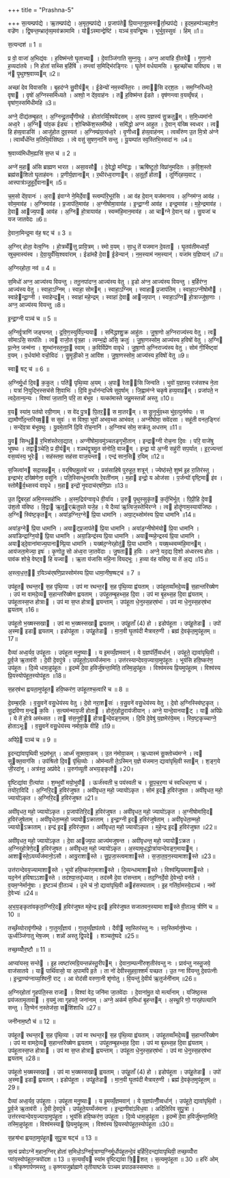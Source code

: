 +++
title = "Prashna-5"

+++
स॒त्यम्प्रप॑द्ये । ऋ॒तम्प्रप॑द्ये । अ॒मृत॒म्प्रप॑द्ये । प्र॒जाप॑ते प्रि॒यान्त॒नुव॒मनार्ता॒म्प्रप॑द्ये । इ॒दम॒हम्प॑ञ्चद॒शेन॒ वज्रे॑ण । द्वि॒षन्त॒म्भ्रातृ॑व्य॒मव॑क्रामामि । योऽस्मान्द्वेष्टि॑ । यञ्च॑ व॒यन्द्वि॒ष्मः । भूर्भुव॒स्सुवः॑ । हिम् ॥1॥

स॒त्यन्दश॑ ॥ 1 ॥

प्र वो॒ वाजा॑ अ॒भिद्य॑वः । ह॒विष्म॑न्तो घृ॒ताच्या । दे॒वाञ्जि॑गाति सुम्न॒युः । अग्न॒ आया॑हि वी॒तये । गृ॒णा॒नो ह॒व्यदा॑तये । नि होता॑ सथ्सि ब॒र्हिषि॑ । तन्त्वा॑ स॒मिद्भि॑रङ्गिरः । घृ॒तेन॑ वर्धयामसि । बृ॒हच्छो॑चा यविष्ठ्य । स न॑ पृ॒थुश्श्र॒वाय्यम् ॥2॥

अच्छा॑ देव विवाससि । बृ॒हद॑ग्ने सु॒वीर्यम् । ई॒डेन्यो॑ नम॒स्य॑स्ति॒रः । तमा॑सि दर्‌श॒तः । सम॒ग्निरि॑ध्यते॒ वृषा । वृषो॑ अ॒ग्निस्समि॑ध्यते । अश्वो॒ न दे॑व॒वाह॑नः । त ह॒विष्म॑न्त ईडते । वृष॑णन्त्वा व॒यव्वृँषन्न्॑ । वृषा॑ण॒स्समि॑धीमहि ॥3॥

अग्ने॒ दीद्य॑तम्बृ॒हत् । अ॒ग्निन्दू॒तव्वृँ॑णीमहे । होता॑रव्विँ॒श्ववे॑दसम् । अ॒स्य य॒ज्ञस्य॑ सु॒क्रतुम् । स॒मि॒ध्यमा॑नो अध्व॒रे । अ॒ग्नि पा॑व॒क ईड्यः॑ । शो॒चिष्के॑श॒स्तमी॑महे । समि॑द्धो अग्न आहुत । दे॒वान् य॑ख्षि स्वध्वर । त्व हि ह॑व्य॒वाडसि॑ । आजु॑होत दुव॒स्यत॑ । अ॒ग्निम्प्र॑य॒त्य॑ध्व॒रे । वृ॒णीध्व ह॑व्य॒वाह॑नम् । त्वव्वँरु॑ण उ॒त मि॒त्रो अ॑ग्ने । त्वाव्वँ॑र्धन्ति म॒तिभि॒र्वसि॑ष्ठाः । त्वे वसु॑ सुषण॒नानि॑ सन्तु । यू॒यम्पा॑त स्व॒स्तिभि॒स्सदा॑ नः ॥4॥

श्र॒वाय्य॑मिधीम॒ह्यसि॑ स॒प्त च॑ ॥ 2 ॥

अग्ने॑ म॒हा अ॑सि ब्राह्मण भारत । असा॒वसौ । दे॒वेद्धो॒ मन्वि॑द्धः । ऋषि॑ष्टुतो॒ विप्रा॑नुमदितः । क॒वि॒श॒स्तो ब्रह्म॑सशितो घृ॒ताह॑वनः । प्र॒णीर्य॒ज्ञानाम् । र॒थीर॑ध्व॒राणाम् । अ॒तूर्तो॒ होता । तूर्णि॑र्‌हव्य॒वाट् । आस्पात्र॑ञ्जु॒हूर्दे॒वानाम् ॥5॥

च॒म॒सो दे॑व॒पानः॑ । अ॒रा इ॑वाग्ने ने॒मिर्दे॒वा स्त्वम्प॑रि॒भूर॑सि । आ व॑ह दे॒वान् यज॑मानाय । अ॒ग्निम॑ग्न॒ आव॑ह । सोम॒माव॑ह । अ॒ग्निमाव॑ह । प्र॒जाप॑ति॒माव॑ह । अ॒ग्नीषोमा॒वाव॑ह । इ॒न्द्रा॒ग्नी आव॑ह । इन्द्र॒माव॑ह । म॒हे॒न्द्रमाव॑ह । दे॒वा आज्य॒पा आव॑ह । अ॒ग्नि हो॒त्रायाव॑ह । स्वम्म॑हि॒मान॒माव॑ह । आ चाग्ने दे॒वान् वह॑ । सु॒यजा॑ च यज जातवेदः ॥6॥

दे॒वाना॒मिन्द्र॒मा व॑ह॒ षट् च॑ ॥ 3 ॥

अ॒ग्निर् होता॒ वेत्व॒ग्निः । हो॒त्रव्वेँत्तु प्रावि॒त्रम् । स्मो व॒यम् । सा॒धु ते॑ यजमान दे॒वता । घृ॒तव॑तीमध्वर्यो॒ स्रुच॒मास्य॑स्व । दे॒वा॒युवँ॑व्वि॒श्ववा॑राम् । ईडा॑महै दे॒वा ई॒डेन्यान्॑ । न॒म॒स्याम॑ नम॒स्यान्॑ । यजा॑म य॒ज्ञियान्॑ ॥7॥

अ॒ग्निर्‌होता॒ नव॑ ॥ 4 ॥

स॒मिधो॑ अग्न॒ आज्य॑स्य वियन्तु । तनू॒नपा॑दग्न॒ आज्य॑स्य वेतु । इ॒डो अ॑ग्न॒ आज्य॑स्य वियन्तु । ब॒र्हिर॑ग्न॒ आज्य॑स्य वेतु । स्वाहा॒ऽग्निम् । स्वाहा॒ सोमम् । स्वाहा॒ऽग्निम् । स्वाहा प्र॒जाप॑तिम् । स्वाहा॒ऽग्नीषोमौ । स्वाहेन्द्रा॒ग्नी । स्वाहेन्द्रम् । स्वाहा॑ महे॒न्द्रम् । स्वाहा॑ दे॒वा आज्य॒पान् । स्वाहा॒ऽग्नि हो॒त्राज्जु॑षा॒णाः । अग्न॒ आज्य॑स्य वियन्तु ॥8॥

इ॒न्द्रा॒ग्नी पञ्च॑ च ॥ 5 ॥

अ॒ग्निर्वृ॒त्राणि॑ जङ्घनत् । द्र॒वि॒ण॒स्युर्वि॑प॒न्यया । समि॑द्धश्शु॒क्र आहु॑तः । जु॒षा॒णो अ॒ग्निराज्य॑स्य वेतु । त्व सो॑माऽसि॒ सत्प॑तिः । त्व राजो॒त वृ॑त्र॒हा । त्वम्भ॒द्रो अ॑सि॒ क्रतुः॑ । जु॒षा॒णस्सोम॒ आज्य॑स्य ह॒विषो॑ वेतु । अ॒ग्नि प्र॒त्नेन॒ जन्म॑ना । शुम्भा॑नस्त॒नुव॒ स्वाम् । क॒विर्विप्रे॑ण वावृधे । जु॒षा॒णो अ॒ग्निराज्य॑स्य वेतु । सोम॑ गी॒र्भिष्ट्वा॑ व॒यम् । व॒र्धया॑मो वचो॒विदः॑ । सु॒मृ॒डी॒को न॒ आवि॑श । जु॒षा॒णस्सोम॒ आज्य॑स्य ह॒विषो॑ वेतु ॥9॥

स्वा षट् च॑ ॥ 6 ॥

अ॒ग्निर्मू॒र्धा दि॒व क॒कुत् । पति॑ पृथि॒व्या अ॒यम् । अ॒पा रेता॑सि जिन्वति । भुवो॑ य॒ज्ञस्य॒ रज॑सश्च ने॒ता । यत्रा॑ नि॒युद्भि॒स्सच॑से शि॒वाभिः॑ । दि॒वि मू॒र्धान॑न्दधिषे सुव॒र्षाम् । जि॒ह्वाम॑ग्ने चकृषे हव्य॒वाहम् । प्रजा॑पते॒ न त्वदे॒तान्य॒न्यः । विश्वा॑ जा॒तानि॒ परि॒ ता ब॑भूव । यत्का॑मास्ते जहु॒मस्तन्नो॑ अस्तु ॥10॥

व॒य स्या॑म॒ पत॑यो रयी॒णाम् । स वे॑द पु॒त्र पि॒तर॒॒ स मा॒तरम् । स सू॒नुर्भु॑व॒थ्स भु॑व॒त्पुन॑र्मघः । स द्यामौर्णो॑द॒न्तरि॑ख्ष॒॒ स सुवः॑ । स विश्वा॒ भुवो॑ अभव॒थ्स आभ॑वत् । अग्नी॑षोमा॒ सवे॑दसा । सहू॑ती वनत॒ङ्गिरः॑ । सन्दे॑व॒त्रा ब॑भूवथुः । यु॒वमे॒तानि॑ दि॒वि रो॑च॒नानि॑ । अ॒ग्निश्च॑ सोम॒ सक्र॑तू अधत्तम् ॥11॥

यु॒व सिन्धू॑ र॒भिश॑स्तेरव॒द्यात् । अग्नी॑षोमा॒वमु॑ञ्चतङ्गृभी॒तान् । इन्द्राग्नी रोच॒ना दि॒वः । परि॒ वाजे॑षु भूषथः । तद्वाञ्चेति॒ प्र वी॒र्यम् । श्ञथ॑द्वृ॒त्रमु॒त स॑नोति॒ वाजम् । इन्द्रा॒ यो अ॒ग्नी सहु॑री सप॒र्यात् । इ॒र॒ज्यन्ता॑ वस॒व्य॑स्य॒ भूरेः । सह॑स्तमा॒ सह॑सा वाज॒यन्ता । एन्द्र॑ सान॒सि र॒यिम् ॥12॥

स॒जित्वा॑न सदा॒सहम् । वर्‌षि॑ष्ठमू॒तये॑ भर । प्रस॑साहिषे पुरुहूत॒ शत्रून्॑ । ज्येष्ठ॑स्ते॒ शुष्म॑ इ॒ह रा॒तिर॑स्तु । इन्द्राभ॑र॒ दख्षि॑णेना॒ वसू॑नि । पति॒स्सिन्धू॑नामसि रे॒वती॑नाम् । म॒हा इन्द्रो॒ य ओज॑सा । प॒र्जन्यो॑ वृष्टि॒मा इ॑व । स्तोमैर्व॒थ्सस्य॑ वावृधे । म॒हा इन्द्रो॑ नृ॒वदाच॑र्‌षणि॒प्राः ॥13॥

उ॒त द्वि॒बर्‌हा॑ अमि॒नस्सहो॑भिः । अ॒स्म॒द्रिय॑ग्वावृधे वी॒र्या॑य । उ॒रु पृ॒थुस्सुकृ॑त क॒र्तृभि॑र्भूत् । पि॒प्री॒हि दे॒वा उ॑श॒तो य॑विष्ठ । वि॒द्वा ऋ॒तूर्‌ऋ॑तुपते यजे॒ह । ये दैव्या॑ ऋ॒त्विज॒स्तेभि॑रग्ने । त्व होतॄ॑णाम॒स्याय॑जिष्ठः । अ॒ग्नि स्वि॑ष्ट॒कृतम् । अया॑ड॒ग्निर॒ग्ने प्रि॒या धामा॑नि । अया॒ट्थ्सोम॑स्य प्रि॒या धामा॑नि ॥14॥

अया॑ड॒ग्ने प्रि॒या धामा॑नि । अयाट्प्र॒जाप॑ते प्रि॒या धामा॑नि । अया॑ड॒ग्नीषोम॑यो प्रि॒या धामा॑नि । अया॑डिन्द्राग्नि॒यो प्रि॒या धामा॑नि । अया॒डिन्द्र॑स्य प्रि॒या धामा॑नि । अयाण्महे॒न्द्रस्य॑ प्रि॒या धामा॑नि । अयाड्दे॒वाना॑माज्य॒पानाम्प्रि॒या धामा॑नि । यख्ष॑द॒ग्नेर्‌होतु॑ प्रि॒या धामा॑नि । यख्ष॒थ्स्वम्म॑हि॒मानम् । आय॑जता॒मेज्या॒ इषः॑ । कृ॒णोतु॒ सो अ॑ध्व॒रा जा॒तवे॑दाः । जु॒षता॑ ह॒विः । अग्ने॒ यद॒द्य वि॒शो अ॑ध्वरस्य होतः । पाव॑क शोचे॒ वेष्ट्व हि यज्वा । ऋ॒ता य॑जासि महि॒ना वियद्भूः । ह॒व्या व॑ह यविष्ठ॒ या ते॑ अ॒द्य ॥15॥

अ॒स्त्व॒ध॒त्त॒॒ र॒यिञ्च॑र्‌षणि॒प्रास्सोम॑स्य प्रि॒या धामा॒नीष॒ष्षट्च॑ ॥ 7 ॥

उप॑हूत रथन्त॒र स॒ह पृ॑थि॒व्या । उप॑ मा रथन्त॒र स॒ह पृ॑थि॒व्या ह्व॑यताम् । उप॑हूतव्वाँमदे॒व्य स॒हान्तरि॑ख्षेण । उप॑ मा वामदे॒व्य स॒हान्तरि॑ख्षेण ह्वयताम् । उप॑हूतम्बृ॒हथ्स॒ह दि॒वा । उप॑ मा बृ॒हथ्स॒ह दि॒वा ह्व॑यताम् । उप॑हूतास्स॒प्त होत्राः । उप॑ मा स॒प्त होत्रा ह्वयन्ताम् । उप॑हूता धे॒नुस्स॒हर्‌ष॑भा । उप॑ मा धे॒नुस्स॒हर्‌ष॑भा ह्वयताम् ॥16॥

उप॑हूतो भ॒ख्षस्सखा । उप॑ मा भ॒ख्षस्सखा ह्वयताम् । उप॑हू॒ताँ (4) हो । इडोप॑हूता । उप॑हू॒तेडा । उपो॑ अ॒स्मा इडा ह्वयताम् । इडोप॑हूता । उप॑हू॒तेडा । मा॒न॒वी घृ॒तप॑दी मैत्रावरु॒णी । ब्रह्म॑ दे॒वकृ॑त॒मुप॑हूतम् ॥17॥

दैव्या॑ अध्व॒र्यव॒ उप॑हूताः । उप॑हूता मनु॒ष्याः । य इ॒मय्यँ॒ज्ञमवान्॑ । ये य॒ज्ञप॑तिँ॒व्वर्धान्॑ । उप॑हूते॒ द्यावा॑पृथि॒वी । पू॒र्व॒जे ऋ॒ताव॑री । दे॒वी दे॒वपु॑त्रे । उप॑हूतो॒ऽयय्यँज॑मानः । उत्त॑रस्यान्देवय॒ज्याया॒मुप॑हूतः । भूय॑सि हवि॒ष्कर॑ण॒ उप॑हूतः । दि॒व्ये धाम॒न्नुप॑हूतः । इ॒दम्मे॑ दे॒वा ह॒विर्जु॑षन्ता॒मिति॒ तस्मि॒न्नुप॑हूतः । विश्व॑मस्य प्रि॒यमुप॑हूतम् । विश्व॑स्य प्रि॒यस्योप॑हूत॒स्योप॑हूतः ॥18॥

स॒हर्‌ष॑भा ह्वयता॒मुप॑हूत हवि॒ष्कर॑ण॒ उप॑हूतश्च॒त्वारि॑ च ॥ 8 ॥

दे॒वम्ब॒र्‌हिः । व॒सु॒वने॑ वसु॒धेय॑स्य वेतु । दे॒वो नरा॒शसः॑ । व॒सु॒वने॑ वसु॒धेय॑स्य वेतु । दे॒वो अ॒ग्निस्स्वि॑ष्ट॒कृत् । सु॒द्रवि॑णा म॒न्द्र क॒विः । स॒त्यम॑न्माय॒जी होता । होतु॑र्‌होतु॒राय॑जीयान् । अग्ने॒ यान्दे॒वानयाट् । या अपि॑प्रेः । ये ते॑ हो॒त्रे अम॑थ्सत । ता स॑स॒नुषी॒॒ होत्रान्देवङ्ग॒माम् । दि॒वि दे॒वेषु॑ य॒ज्ञमेर॑ये॒मम् । स्वि॒ष्ट॒कृच्चाग्ने॒ होताऽभूः । व॒सु॒वने॑ वसु॒धेय॑स्य नमोवा॒के वीहि॑ ॥19॥

अपि॑प्रे॒ पञ्च॑ च ॥ 9 ॥

इ॒दन्द्या॑वापृथिवी भ॒द्रम॑भूत् । आर्ध्म॑ सूक्तवा॒कम् । उ॒त न॑मोवा॒कम् । ऋ॒ध्यास्म॑ सू॒क्तोच्य॑मग्ने । त्व सूक्त॒वाग॑सि । उप॑श्रितो दि॒व पृ॑थि॒व्योः । ओम॑न्वती ते॒ऽस्मिन् य॒ज्ञे य॑जमान॒ द्यावा॑पृथि॒वी स्ताम् । श॒ङ्ग॒ये जी॒रदा॑नू । अत्र॑स्नू॒ अप्र॑वेदे । उ॒रुग॑व्यूती अभय॒ङ्कृतौ ॥20॥

वृ॒ष्टिद्या॑वा री॒त्या॑पा । श॒म्भुवौ॑ मयो॒भुवौ । ऊर्ज॑स्वती च॒ पय॑स्वती च । सू॒प॒च॒र॒णा च॑ स्वधिचर॒णा च॑ । तयो॑रा॒विदि॑ । अ॒ग्निरि॒द ह॒विर॑जुषत । अवी॑वृधत॒ महो॒ ज्यायो॑ऽकृत । सोम॑ इ॒द ह॒विर॑जुषत । अवी॑वृधत॒ महो॒ ज्यायो॑ऽकृत । अ॒ग्निरि॒द ह॒विर॑जुषत ॥21॥

अवी॑वृधत॒ महो॒ ज्यायो॑ऽकृत । प्र॒जाप॑तिरि॒द ह॒विर॑जुषत । अवी॑वृधत॒ महो॒ ज्यायो॑ऽकृत । अ॒ग्नीषोमा॑वि॒द ह॒विर॑जुषेताम् । अवी॑वृधेता॒म्महो॒ ज्यायोऽक्राताम् । इ॒न्द्रा॒ग्नी इ॒द ह॒विर॑जुषेताम् । अवी॑वृधेता॒म्महो॒ ज्यायोऽक्राताम् । इन्द्र॑ इ॒द ह॒विर॑जुषत । अवी॑वृधत॒ महो॒ ज्यायो॑ऽकृत । म॒हे॒न्द्र इ॒द ह॒विर॑जुषत ॥22॥

अवी॑वृधत॒ महो॒ ज्यायो॑ऽकृत । दे॒वा आज्य॒पा आज्य॑मजुषन्त । अवी॑वृधन्त॒ महो॒ ज्यायोऽक्रत । अ॒ग्निर्‌हो॒त्रेणे॒द ह॒विर॑जुषत । अवी॑वृधत॒ महो॒ ज्यायो॑ऽकृत । अ॒स्यामृध॒द्धोत्रा॑यान्देवङ्ग॒मायाम् । आशास्ते॒ऽयय्यँज॑मानो॒ऽसौ । आयु॒राशास्ते । सु॒प्र॒जा॒स्त्वमाशास्ते । स॒जा॒त॒व॒न॒स्यामाशास्ते ॥23॥

उत्त॑रान्देवय॒ज्यामाशास्ते । भूयो॑ हवि॒ष्कर॑ण॒माशास्ते । दि॒व्यन्धामाशास्ते । विश्व॑म्प्रि॒यमाशास्ते । यद॒नेन॑ ह॒विषाऽऽशास्ते । तद॑श्या॒त्तदृ॑ध्यात् । तद॑स्मै दे॒वा रा॑सन्ताम् । तद॒ग्निर्दे॒वो दे॒वेभ्यो॒ वन॑ते । व॒यम॒ग्नेर्मानु॑षाः । इ॒ष्टञ्च॑ वी॒तञ्च॑ । उ॒भे च॑ नो॒ द्यावा॑पृथि॒वी अह॑सस्पाताम् । इ॒ह गति॑र्वा॒मस्ये॒दञ्च॑ । नमो॑ दे॒वेभ्यः॑ ॥24॥

अ॒भ॒य॒ङ्कृता॑वकृता॒ग्निरि॒द ह॒विर॑जुषत महे॒न्द्र इ॒द ह॒विर॑जुषत सजातवन॒स्यामा शास्ते वी॒तञ्च॒ त्रीणि॑ च ॥ 10 ॥

तच्छँ॒य्योरावृ॑णीमहे । गा॒तुय्यँ॒ज्ञाय॑ । गा॒तुय्यँ॒ज्ञप॑तये । दैवी स्व॒स्तिर॑स्तु नः । स्व॒स्तिर्मानु॑षेभ्यः । ऊ॒र्ध्वञ्जि॑गातु भेष॒जम् । शन्नो॑ अस्तु द्वि॒पदे । शञ्चतु॑ष्पदे ॥25॥

तच्छ॒य्योँर॒ष्टौ ॥ 11 ॥

आप्या॑यस्व॒ सन्ते । इ॒ह त्वष्टा॑रमग्रि॒यन्तन्न॑स्तु॒रीपम् । दे॒वाना॒म्पत्नी॑रुश॒तीर॑वन्तु नः । प्राव॑न्तु नस्तु॒जये॒ वाज॑सातये । या पार्थि॑वासो॒ या अ॒पामपि॑ व्र॒ते । ता नो॑ देवीस्सुहवा॒श्शर्म॑ यच्छत । उ॒त ग्ना वि॑यन्तु दे॒वप॑त्नीः । इ॒न्द्रा॒ण्य॑ग्नाय्य॒श्विनी॒ राट् । आ रोद॑सी वरुणा॒नी शृ॑णोतु । वि॒यन्तु॑ दे॒वीर्य ऋ॒तुर्जनी॑नाम् ॥26॥

अ॒ग्निर्‌होता॑ गृ॒हप॑ति॒स्स राजा । विश्वा॑ वेद॒ जनि॑मा जा॒तवे॑दाः । दे॒वाना॑मु॒त यो मर्त्या॑नाम् । यजि॑ष्ठ॒स्स प्रय॑जतामृ॒तावा । व॒यमु॑ त्वा गृहपते॒ जना॑नाम् । अग्ने॒ अक॑र्म स॒मिधा॑ बृ॒हन्तम् । अ॒स्थू॒रि णो॒ गार्‌ह॑पत्यानि सन्तु । ति॒ग्मेन॑ न॒स्तेज॑सा॒ सशि॑शाधि ॥27॥

जनी॑नाम॒ष्टौ च॑ ॥ 12 ॥

उप॑हूत रथन्त॒र स॒ह पृ॑थि॒व्या । उप॑ मा रथन्त॒र स॒ह पृ॑थि॒व्या ह्व॑यताम् । उप॑हूतव्वाँमदे॒व्य स॒हान्तरि॑ख्षेण । उप॑ मा वामदे॒व्य स॒हान्तरि॑ख्षेण ह्वयताम् । उप॑हूतम्बृ॒हथ्स॒ह दि॒वा । उप॑ मा बृ॒हथ्स॒ह दि॒वा ह्व॑यताम् । उप॑हूतास्स॒प्त होत्राः । उप॑ मा स॒प्त होत्रा ह्वयन्ताम् । उप॑हूता धे॒नुस्स॒हर्‌ष॑भा । उप॑ मा धे॒नुस्स॒हर्‌ष॑भा ह्वयताम् ॥28॥

उप॑हूतो भ॒ख्षस्सखा । उप॑ मा भ॒ख्षस्सखा ह्वयताम् । उप॑हू॒ताँ (4) हो । इडोप॑हूता । उप॑हू॒तेडा । उपो॑ अ॒स्मा इडा ह्वयताम् । इडोप॑हूता । उप॑हू॒तेडा । मा॒न॒वी घृ॒तप॑दी मैत्रावरु॒णी । ब्रह्म॑ दे॒वकृ॑त॒मुप॑हूतम् ॥29॥

दैव्या॑ अध्व॒र्यव॒ उप॑हूताः । उप॑हूता मनु॒ष्याः । य इ॒मय्यँ॒ज्ञमवान्॑ । ये य॒ज्ञप॑त्नीँ॒व्वर्धान्॑ । उप॑हूते॒ द्यावा॑पृथि॒वी । पू॒र्व॒जे ऋ॒ताव॑री । दे॒वी दे॒वपु॑त्रे । उप॑हूते॒यय्यँज॑माना । इ॒न्द्राणीवा॑ऽविध॒वा । अदि॑तिरिव सुपु॒त्रा । उत्त॑रस्यान्देवय॒ज्याया॒मुप॑हूता । भूय॑सि हवि॒ष्कर॑ण॒ उप॑हूता । दि॒व्ये धाम॒न्नुप॑हूता । इ॒दम्मे॑ दे॒वा ह॒विर्जु॑षन्ता॒मिति॒ तस्मि॒न्नुप॑हूता । विश्व॑मस्या प्रि॒यमुप॑हूतम् । विश्व॑स्य प्रि॒यस्योप॑हूत॒स्योप॑हूता ॥30॥

स॒हऱ्ष॑भा ह्वयता॒मुप॑हूत सुपु॒त्रा षट्च॑ ॥ 13 ॥

स॒त्यं प्रवोऽग्ने॑ म॒हान॒ग्निर् होता॑ स॒मिधो॒ऽग्निर्वृ॒त्राण्य॒ग्निर्मू॒र्धोप॑हूतन्दे॒वं ब॒र्हिरि॒दन्द्या॑वापृथिवी॒ तच्छ॒य्योँरा प्या॑य॒स्वोप॑हूत॒न्त्रयो॑दश ॥ 13 ॥ स॒त्यव्वँ॒य स्या॑म वृ॒ष्टिद्या॑वा त्रि॒॒शत् । स॒त्यमुप॑हूता ॥ 30 ॥ हरिः॑ ओम् ॥ श्रीकृष्णार्पणमस्तु ॥ कृष्णयजुर्ब्राह्मणे तृतीयाष्टके पञ्चम प्रपाठकस्समाप्तः ॥

